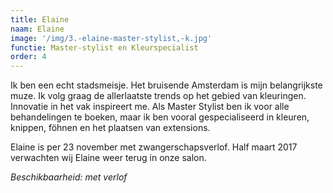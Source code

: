 ```yaml
---
title: Elaine
naam: Elaine
image: '/img/3.-elaine-master-stylist,-k.jpg'
functie: Master-stylist en Kleurspecialist
order: 4
---
```



Ik ben een echt stadsmeisje. Het bruisende Amsterdam is mijn belangrijkste muze. Ik volg graag de allerlaatste trends op het gebied van kleuringen. Innovatie in het vak inspireert me. Als Master Stylist ben ik voor alle behandelingen te boeken, maar ik ben vooral gespecialiseerd in kleuren, knippen, föhnen en het plaatsen van extensions.

Elaine is per 23 november met zwangerschapsverlof. Half maart 2017 verwachten wij Elaine weer terug in onze salon.

*Beschikbaarheid: met verlof*